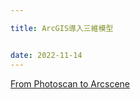 ```yaml
---

title: ArcGIS導入三維模型


date: 2022-11-14
---
```

[From Photoscan to Arcscene](https://www.youtube.com/watch?v=ScQWurJfRjQ)